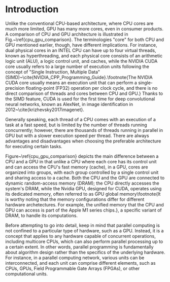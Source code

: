 # Introduction
Unlike the conventional CPU-based architecture, where CPU cores are much more limited, GPU has many more cores, even in consumer products. A comparison of CPU and GPU architecture is illustrated in Fig.~\ref{cpu_gpu_comparison}. The terminologies "core" for both CPU and GPU mentioned earlier, though, have different implications. For instance, dual physical cores in an INTEL CPU can have up to four virtual threads, known as hyperthreading, and each physical core consists of an arithmetic logic unit (ALU), a logic control unit, and caches, while the NVIDIA CUDA core usually refers to a large number of execution units following the concept of "Single Instruction, Multiple Data" (SIMD)~\cite{NVIDIA_CPP_Programming_Guide}.\footnote{The NVIDIA CUDA core usually means an execution unit that can perform a single-precision floating-point (FP32) operation per clock cycle, and there is no direct comparison of threads and cores between CPU and GPU.} Thanks to the SIMD feature, CUDA is used for the first time for deep convolutional neural networks, known as AlexNet, in image identification in 2012~\cite{krizhevsky2017imagenet}.

Generally speaking, each thread of a CPU comes with an execution of a task at a fast speed, but is limited by the number of threads running concurrently; however, there are thousands of threads running in parallel in GPU but with a slower execution speed per thread. There are always advantages and disadvantages when choosing the preferable architecture for executing certain tasks. 

Figure~\ref{cpu_gpu_comparison} depicts the main difference between a CPU and a GPU in that unlike a CPU where each core has its control unit and can access the CPU's fast memory (cache), in a GPU, cores are organized into groups, with each group controlled by a single control unit and sharing access to a cache. Both the CPU and the GPU are connected to dynamic random-access memory (DRAM); the CPU directly accesses the system's DRAM, while the Nvidia GPU, designed for CUDA, operates using its dedicated memory, often referred to as GPU global memory\footnote{It is worthy noting that the memory configurations differ for different hardware archetectures. For example, the unified memory that the CPU and GPU can access is part of the Apple M1 series chips.}, a specific variant of DRAM, to handle its computations. 

Before attempting to go into detail, keep in mind that parallel computing is not confined to a particular type of hardware, such as a GPU. Instead, it is a concept that applies to any hardware capable of concurrent operations, including multicore CPUs, which can also perform parallel processing up to a certain extent. In other words, parallel programming is fundamentally about algorithm design rather than the specifics of the underlying hardware. For instance, in a parallel computing network, various units can be interconnected, and each unit can comprise different elements, such as CPUs, GPUs, Field Programmable Gate Arrays (FPGAs), or other computational units.